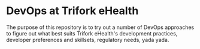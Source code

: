 # DevOps at Trifork eHealth

The purpose of this repository is to try out a number of DevOps approaches to figure out what best suits Trifork eHealth's development practices, developer preferences and skillsets, regulatory needs, yada yada.